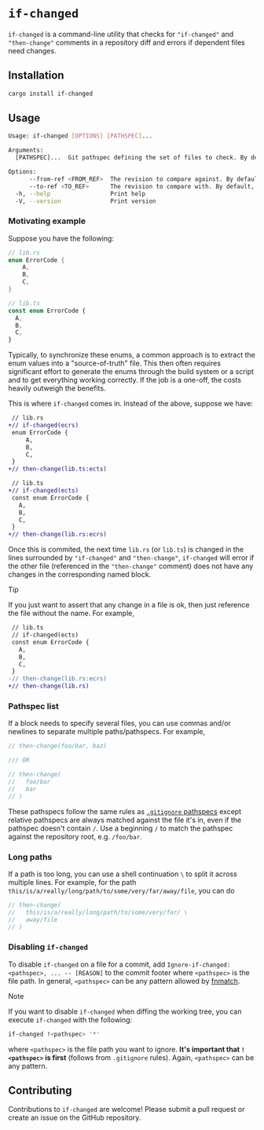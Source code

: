 # `if-changed`

`if-changed` is a command-line utility that checks for `"if-changed"` and `"then-change"` comments in a repository diff and errors if dependent files need changes.

## Installation

```bash
cargo install if-changed
```

## Usage

```bash
Usage: if-changed [OPTIONS] [PATHSPEC]...

Arguments:
  [PATHSPEC]...  Git pathspec defining the set of files to check. By default, this will be all changed files between revisions

Options:
      --from-ref <FROM_REF>  The revision to compare against. By default, HEAD is used
      --to-ref <TO_REF>      The revision to compare with. By default, the current working tree is used
  -h, --help                 Print help
  -V, --version              Print version
```

### Motivating example

Suppose you have the following:

```rs
// lib.rs
enum ErrorCode {
    A,
    B,
    C,
}
```

```ts
// lib.ts
const enum ErrorCode {
  A,
  B,
  C,
}
```

Typically, to synchronize these enums, a common approach is to extract the enum values into a "source-of-truth" file. This then often requires significant effort to generate the enums through the build system or a script and to get everything working correctly. If the job is a one-off, the costs heavily outweigh the benefits.

This is where `if-changed` comes in. Instead of the above, suppose we have:

```diff
 // lib.rs
+// if-changed(ecrs)
 enum ErrorCode {
     A,
     B,
     C,
 }
+// then-change(lib.ts:ects)
```

```diff
 // lib.ts
+// if-changed(ects)
 const enum ErrorCode {
   A,
   B,
   C,
 }
+// then-change(lib.rs:ecrs)
```

Once this is commited, the next time `lib.rs` (or `lib.ts`) is changed in the lines surrounded by `"if-changed"` and `"then-change"`, `if-changed` will error if the other file (referenced in the `"then-change"` comment) does not have any changes in the corresponding named block.

> [!TIP]
>
> If you just want to assert that any change in a file is ok, then just reference the file without the name. For example,
>
> ```diff
>  // lib.ts
>  // if-changed(ects)
>  const enum ErrorCode {
>    A,
>    B,
>    C,
>  }
> -// then-change(lib.rs:ecrs)
> +// then-change(lib.rs)
> ```

### Pathspec list

If a block needs to specify several files, you can use commas and/or newlines to separate multiple paths/pathspecs. For example,

```c
// then-change(foo/bar, baz)

/// OR

// then-change(
//   foo/bar
//   bar
// )
```

These pathspecs follow the same rules as [`.gitignore` pathspecs](https://git-scm.com/docs/gitignore#_pattern_format) except relative pathspecs are always matched against the file it's in, even if the pathspec doesn't contain `/`. Use a beginning `/` to match the pathspec against the repository root, e.g. `/foo/bar`.

### Long paths

If a path is too long, you can use a shell continuation `\` to split it across multiple lines. For example, for the path `this/is/a/really/long/path/to/some/very/far/away/file`, you can do

```c
// then-change(
//   this/is/a/really/long/path/to/some/very/far/ \
//   away/file
// )
```

### Disabling `if-changed`

To disable `if-changed` on a file for a commit, add `Ignore-if-changed: <pathspec>, ... -- [REASON]` to the commit footer where `<pathspec>` is the file path. In general, `<pathspec>` can be any pattern allowed by [fnmatch](https://man7.org/linux/man-pages/man3/fnmatch.3.html).

> [!NOTE]
>
> If you want to disable `if-changed` when diffing the working tree, you can execute `if-changed` with the following:
>
> ```bash
> if-changed !<pathspec> '*'
> ```
>
> where `<pathspec>` is the file path you want to ignore. **It's important that `!<pathspec>` is first** (follows from `.gitignore` rules). Again, `<pathspec>` can be any pattern.

## Contributing

Contributions to `if-changed` are welcome! Please submit a pull request or create an issue on the GitHub repository.
